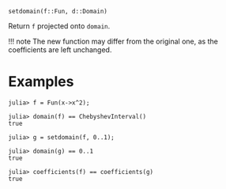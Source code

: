 ```
setdomain(f::Fun, d::Domain)
```

Return `f` projected onto `domain`.

!!! note
    The new function may differ from the original one, as the coefficients are left unchanged.


# Examples

```jldoctest
julia> f = Fun(x->x^2);

julia> domain(f) == ChebyshevInterval()
true

julia> g = setdomain(f, 0..1);

julia> domain(g) == 0..1
true

julia> coefficients(f) == coefficients(g)
true
```
